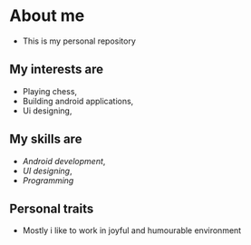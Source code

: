 # About me
- This is my personal repository
## My interests are
- Playing chess,
- Building android applications,
- Ui designing,
## My skills are
- *Android development*,
- *UI designing*,
- *Programming*
## Personal traits
- Mostly i like to work in joyful and humourable environment
